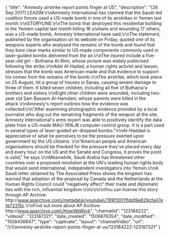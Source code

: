 {
    "title": "Amnesty airstrike report points finger at US",
    "description": "(26 Sep 2017) LEADIN:\r\nAmnesty International has claimed that the Saudi-led coalition forces used a US-made bomb in one of its airstrikes in Yemen last month.\r\nSTORYLINE:\r\nThe bomb that destroyed this residential building in the Yemeni capital last month killing 16 civilians and wounding 17 others, was a US-made bomb, Amnesty International have said.\r\nThe statement, published by the organisation on its website on Friday, quoted one of its weapons experts who analysed the remains of the bomb and found that they bore clear marks similar to US-made components commonly used in laser-guided bombs delivered from the air.\r\nThe injured include a five-year-old girl - Buthaina Al-Rimi, whose picture was widely publicised following the strike.\r\nAdel Al-Hadad, a human rights activist and lawyer, stresses that the bomb was American-made and that evidence to support his comes from the remains of the bomb.\r\nThe airstrike, which took place on 25 August, hit a group of houses in Sanaa, causing severe damage to three of them. It killed seven children, including all five of Buthaina'a brothers and sisters.\r\nEight other children were wounded, including two-year old Sam Bassem Al-Hamdani, whose parents were killed in the attack.\r\nAmnesty's report outlines how the evidence was collected:\r\n\"After examining photographic evidence provided by a local journalist who dug out the remaining fragments of the weapon at the site, Amnesty International's arms expert was able to positively identify the data plate from a US-made MAU-169L\/B computer control group. It is a part used in several types of laser-guided air-dropped bombs.\"\r\nAl-Haddad is appreciative of what he perceives to be the pressure exerted upon government by the US citizens. \r\n\"American people and American organisations should be thanked for the pressure they've placed every day and every hour on the US and the Senate and Congress, it proves the point is valid,\" he says.\r\nMeanwhile, Saudi Arabia has threatened other countries over a proposed resolution at the UN's leading human rights body that would send international, independent investigators into Yemen.\r\nA Saudi letter obtained by The Associated Press shows the kingdom has warned that adoption of the proposal by Canada and the Netherlands at the Human Rights Council could \"negatively affect\" their trade and diplomatic ties with the rich, influential kingdom.\r\n\r\n\r\nYou can license this story through AP Archive: http:\/\/www.aparchive.com\/metadata\/youtube\/789f30111fdd19e829cfa47e1e72315c \r\nFind out more about AP Archive: http:\/\/www.aparchive.com\/HowWeWork",
    "channelid": "123184222",
    "videoid": "123187321",
    "date_created": "1506876354",
    "date_modified": "1508436647",
    "type": "captivate",
    "layout": "channelVideo",
    "url": "\/c1\/amnesty-airstrike-report-points-finger-at-us\/123184222-123187321"
}